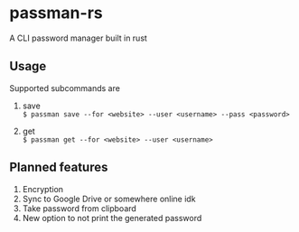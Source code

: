 # passman-rs
A CLI password manager built in rust

## Usage

Supported subcommands are
1. save  
```$ passman save --for <website> --user <username> --pass <password>```

2. get  
```$ passman get --for <website> --user <username>```

## Planned features

1. Encryption
2. Sync to Google Drive or somewhere online idk
3. Take password from clipboard
4. New option to not print the generated password
